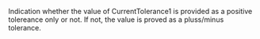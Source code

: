 Indication whether the value of CurrentTolerance1 is provided as a positive tolereance only or not. If not, the value is proved as a pluss/minus tolerance.

